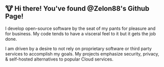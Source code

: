 ## :cow: Hi there! You've found @Zelon88's Github Page!

I develop open-source software by the seat of my pants for pleasure and for business. My code tends to have a visceral feel to it but it gets the job done. 

I am driven by a desire to not rely on proprietary software or third party services to accomplish my goals. My projects emphasize security, privacy, & self-hosted alternatives to popular Cloud services.

